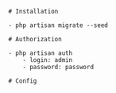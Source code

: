     # Installation
    
    - php artisan migrate --seed
    
    # Authorization
    
    - php artisan auth
        - login: admin
        - password: password
        
    # Config
        